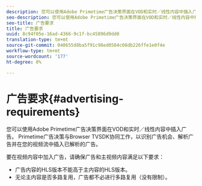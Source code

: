 ```yaml
---
description: 您可以使用Adobe Primetime广告决策界面在VOD和实时／线性内容中插入广告。 Primetime广告决策与Browser TVSDK协同工作，以识别广告机会、解析广告并在您的视频流中插入已解析的广告。
seo-description: 您可以使用Adobe Primetime广告决策界面在VOD和实时／线性内容中插入广告。 Primetime广告决策与Browser TVSDK协同工作，以识别广告机会、解析广告并在您的视频流中插入已解析的广告。
seo-title: 广告要求
title: 广告要求
uuid: 8c94f05e-16ad-4366-9c1f-bc45896d9dd0
translation-type: tm+mt
source-git-commit: 040655d8ba5f91c98ed0584c08db226ffe1e0f4e
workflow-type: tm+mt
source-wordcount: '177'
ht-degree: 0%

---
```



# 广告要求{#advertising-requirements}

您可以使用Adobe Primetime广告决策界面在VOD和实时／线性内容中插入广告。 Primetime广告决策与Browser TVSDK协同工作，以识别广告机会、解析广告并在您的视频流中插入已解析的广告。

要在视频内容中加入广告，请确保广告和主视频内容满足以下要求：

* 广告内容的HLS版本不能高于主内容的HLS版本。
* 无论主内容是否多路复用，广告都不必进行多路复用（没有限制）。

